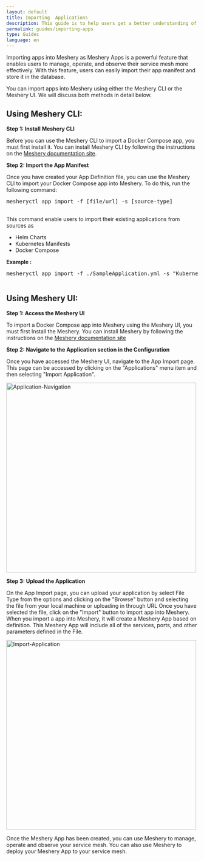 ```yaml
---
layout: default
title: Importing  Applications
description: This guide is to help users get a better understanding of sample apps
permalink: guides/importing-apps
type: Guides
language: en
---
```



Importing apps into Meshery as Meshery Apps is a powerful feature that enables users to manage, operate, and observe their service mesh more effectively. With this feature, users can easily import their app manifest and store it in the database.

You can import apps into Meshery using either the Meshery CLI or the Meshery UI. We will discuss both methods in detail below.


## Using Meshery CLI:


**Step 1: Install Meshery CLI**

Before you can use the Meshery CLI to import a Docker Compose app, you must first install it. You can install Meshery CLI by following the instructions on the [Meshery documentation site](../installation/mesheryctl.md).


**Step 2: Import the App Manifest**

Once you have created your App Definition file, you can use the Meshery CLI to import your Docker Compose app into Meshery. To do this, run the following command:



<pre class="codeblock-pre">
<div class="codeblock"><div class="clipboardjs">mesheryctl app import -f [file/url] -s [source-type]</div></div>
</pre>

This command enable users to import their existing applications from sources as
- Helm Charts
- Kubernetes Manifests
- Docker Compose

**Example :**  

<pre class="codeblock-pre">
<div class="codeblock"><div class="clipboardjs">mesheryctl app import -f ./SampleApplication.yml -s "Kubernetes Manifest"</div></div>
</pre>


## Using Meshery UI:


**Step 1: Access the Meshery UI**


To import a Docker Compose app into Meshery using the Meshery UI, you must first Install the Meshery. You can install Meshery by following the instructions on the [Meshery documentation site](../installation/quick-start.md) 



**Step 2: Navigate to the Application section in the Configuration**


Once you have accessed the Meshery UI, navigate to the App Import page. This page can be accessed by clicking on the "Applications" menu item and then selecting "Import Application".


<a href="{{ site.baseurl }}/assets/img/applications/Menu.png"><img alt="Application-Navigation" style="width:500px;height:auto;" src="{{ site.baseurl }}/assets/img/applications/Menu.png" /></a>


**Step 3: Upload the Application**

On the App Import page, you can upload your application by select File Type from the options and clicking on the "Browse" button and selecting the file from your local machine or uploading in through URL Once you have selected the file, click on the "Import" button to import app into Meshery.
When you import a app into Meshery, it will create a Meshery App based on definition. This Meshery App will include all of the services, ports, and other parameters defined in the File.

<a href="{{ site.baseurl }}/assets/img/applications/ImportApp.png"><img alt="Import-Application" style="width:500px;height:auto;" src="{{ site.baseurl }}/assets/img/applications/ImportApp.png" /></a>

Once the Meshery App has been created, you can use Meshery to manage, operate and observe your service mesh. You can also use Meshery to deploy your Meshery App to your service mesh.
